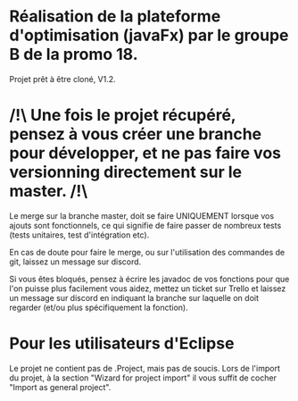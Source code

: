 # Réalisation de la plateforme d'optimisation (javaFx) par le groupe B de la promo 18.
Projet prêt à être cloné, V1.2. 

# /!\ Une fois le projet récupéré, pensez à vous créer une branche pour développer, et ne pas faire vos versionning directement sur le master. /!\ #
Le merge sur la branche master, doit se faire UNIQUEMENT lorsque vos ajouts sont fonctionnels, ce qui signifie de faire passer de nombreux tests (tests unitaires, test d'intégration etc). 

En cas de doute pour faire le merge, ou sur l'utilisation des commandes de git, laissez un message sur discord.

Si vous êtes bloqués, pensez à écrire les javadoc de vos fonctions pour que l'on puisse plus facilement vous aidez, mettez un ticket sur Trello et laissez un message sur discord en indiquant la branche sur laquelle on doit regarder (et/ou plus spécifiquement la fonction).

# Pour les utilisateurs d'Eclipse #
Le projet ne contient pas de .Project, mais pas de soucis. 
Lors de l'import du projet, à la section "Wizard for project import" il vous suffit de cocher "Import as general project".
